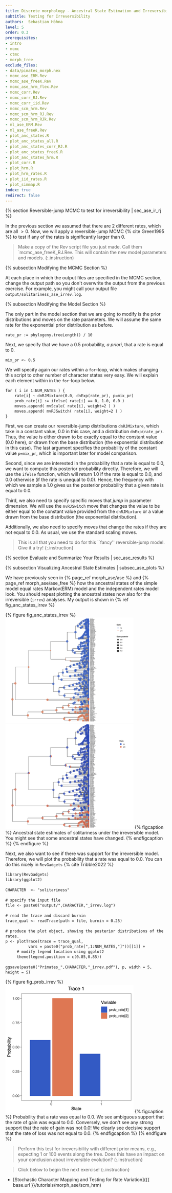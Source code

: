 ```yaml
---
title: Discrete morphology - Ancestral State Estimation and Irreversibility
subtitle: Testing for Irreversibility
authors:  Sebastian Höhna
level: 5
order: 0.3
prerequisites:
- intro
- mcmc
- ctmc
- morph_tree
exclude_files:
- data/pimates_morph.nex
- mcmc_ase_ERM.Rev
- mcmc_ase_freeK.Rev
- mcmc_ase_hrm_flex.Rev
- mcmc_corr.Rev
- mcmc_corr_RJ.Rev
- mcmc_corr_iid.Rev
- mcmc_scm_hrm.Rev
- mcmc_scm_hrm_RJ.Rev
- mcmc_scm_hrm_RJk.Rev
- ml_ase_ERM.Rev
- ml_ase_freeK.Rev
- plot_anc_states.R
- plot_anc_states_all.R
- plot_anc_states_corr_RJ.R
- plot_anc_states_freeK.R
- plot_anc_states_hrm.R
- plot_corr.R
- plot_hrm.R
- plot_hrm_rates.R
- plot_iid_rates.R
- plot_simmap.R
index: true
redirect: false
---
```


{% section Reversible-jump MCMC to test for irreversibility | sec_ase_ir_rj %}

In the previous section we assumed that there are 2 different rates, which are all $>0$.
Now, we will apply a reversible-jump MCMC {% cite Green1995 %} to test if any of the rates is significantly larger than $0$.


>Make a copy of the Rev script file you just made.
>Call them `mcmc_ase_freeK_RJ.Rev.
>This will contain the new model parameters and models.
{:.instruction}


{% subsection Modifying the MCMC Section %}

At each place in which the output files are specified in the MCMC section, change the output path so you don't overwrite the output from the previous exercise.
For example, you might call your output file `output/solitariness_ase_irrev.log`.

{% subsection Modifying the Model Section %}

The only part in the model section that we are going to modify is the prior distributions and moves on the rate parameters.
We will assume the same rate for the exponential prior distribution as before.
```
rate_pr := phylogeny.treeLength() / 10
```
Next, we specify that we have a 0.5 probability, *a priori*, that a rate is equal to 0.
```
mix_pr <- 0.5
```
We will specify again our rates within a `for`-loop, which makes changing this script to other number of character states very easy.
We will explain each element within in the `for`-loop below.
```
for ( i in 1:NUM_RATES ) {
    rate[i] ~ dnRJMixture(0.0, dnExp(rate_pr), p=mix_pr)
    prob_rate[i] := ifelse( rate[i] == 0, 1.0, 0.0 )
    moves.append( mvScale( rate[i], weight=2 ) )
    moves.append( mvRJSwitch( rate[i], weight=2 ) )
}
```
First, we can create our reversible-jump distributions `dnRJMixture`, which take in a constant value, 0.0 in this case, and a distribution `dnExp(rate_pr)`.
Thus, the value is either drawn to be exactly equal to the constant value (0.0 here), or drawn from the base distribution (the exponential distribution in this case).
The last argument specifies the probability of the constant value `p=mix_pr`, which is important later for model comparison.

Second, since we are interested in the probability that a rate is equal to 0.0, we want to compute this posterior probability directly.
Therefore, we will use the `ifelse` function, which will return 1.0 if the rate is equal to 0.0, and 0.0 otherwise (if the rate is unequal to 0.0).
Hence, the frequency with which we sample a 1.0 gives us the posterior probability that a given rate is equal to 0.0.

Third, we also need to specify specific moves that *jump* in parameter dimension.
We will use the `mvRJSwitch` move that changes the value to be either equal to the constant value
provided from the `dnRJMixture` or a value drawn from the base distribution (the exponential distribution).

Additionally, we also need to specify moves that change the rates if they are not equal to 0.0.
As usual, we use the standard scaling moves.


>This is all that you need to do for this ``fancy'' reversible-jump model. Give it a try!
{:.instruction}



{% section Evaluate and Summarize Your Results | sec_ase_results %}

{% subsection Visualizing Ancestral State Estimates | subsec_ase_plots %}

We have previously seen in {% page_ref morph_ase/ase %} and {% page_ref morph_ase/ase_free %} how the ancestral states of the simple model equal rates Markov(ERM) model and the independent rates model look.
You should repeat plotting the ancestral states now also for the irreversible (`irrev`) analyses.
My output is shown in {% ref fig_anc_states_irrev %}


{% figure fig_anc_states_irrev %}
<img src="figures/primates_solitariness_ASE_irrev_MAP.png" width="400" />
<img src="figures/primates_solitariness_ASE_irrev_Pie.png" width="400" />
{% figcaption %}
Ancestral state estimates of solitariness under the irreversible model. You might see that some ancestral states have changed.
{% endfigcaption %}
{% endfigure %}

Next, we also want to see if there was support for the irreversible model.
Therefore, we will plot the probability that a rate was equal to 0.0.
You can do this nicely in `RevGadgets` {% cite Tribble2022 %}
```{R}
library(RevGadgets)
library(ggplot2)

CHARACTER  <- "solitariness"

# specify the input file
file <- paste0("output/",CHARACTER,"_irrev.log")

# read the trace and discard burnin
trace_qual <- readTrace(path = file, burnin = 0.25)

# produce the plot object, showing the posterior distributions of the rates.
p <- plotTrace(trace = trace_qual,
          vars = paste0("prob_rate[",1:NUM_RATES,"]"))[[1]] +
     # modify legend location using ggplot2
     theme(legend.position = c(0.85,0.85))

ggsave(paste0("Primates_",CHARACTER,"_irrev.pdf"), p, width = 5, height = 5)
```

{% figure fig_prob_irrev %}
<img src="figures/Primates_solitariness_irrev.png" width="400" />
{% figcaption %}
Probability that a rate was equal to 0.0. We see ambiguous support that the rate of gain was equal to 0.0. Conversely, we don't see any strong support that the rate of gain was not 0.0! We clearly see decisive support that the rate of loss was not equal to 0.0.
{% endfigcaption %}
{% endfigure %}


>Perform this test for irreversibility with different prior means, e.g., expecting 1 or 100 events along the tree.
>Does this have an impact on your conclusion about irreversible evolution?
{:.instruction}



>Click below to begin the next exercise!
{:.instruction}

* [Stochastic Character Mapping and Testing for Rate Variation]({{ base.url }}/tutorials/morph_ase/scm_hrm)
